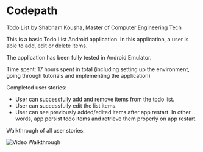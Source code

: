 # Codepath

Todo List by Shabnam Kousha, Master of Computer Engineering Tech

This is a basic Todo List Android application. In this application, a user is able to add, edit or delete items.

The application has been fully tested in Android Emulator.

Time spent: 17 hours spent in total (including setting up the environment, going through tutorials and implementing
the application)

Completed user stories:

- User can successfully add and remove items from the todo list.
- User can successfully edit the list items.
- User can see previously added/edited items after app restart. In other words, app persist todo items and retrieve 
them properly on app restart.

Walkthrough of all user stories:

<img src="https://raw.githubusercontent.com/codepath/android-rottentomatoes-demo/submission/anim_rotten_tomatoes.gif" alt="Video Walkthrough" style="max-width:100%;">




